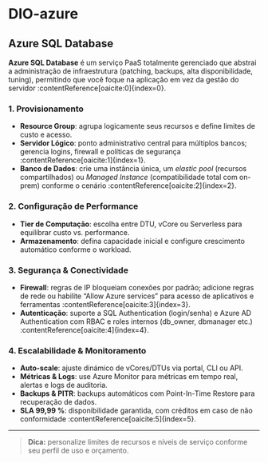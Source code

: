 # DIO-azure

## Azure SQL Database

**Azure SQL Database** é um serviço PaaS totalmente gerenciado que abstrai a administração de infraestrutura (patching, backups, alta disponibilidade, tuning), permitindo que você foque na aplicação em vez da gestão do servidor :contentReference[oaicite:0]{index=0}.

### 1. Provisionamento
- **Resource Group**: agrupa logicamente seus recursos e define limites de custo e acesso.  
- **Servidor Lógico**: ponto administrativo central para múltiplos bancos; gerencia logins, firewall e políticas de segurança :contentReference[oaicite:1]{index=1}.  
- **Banco de Dados**: crie uma instância única, um *elastic pool* (recursos compartilhados) ou *Managed Instance* (compatibilidade total com on-prem) conforme o cenário :contentReference[oaicite:2]{index=2}.

### 2. Configuração de Performance
- **Tier de Computação**: escolha entre DTU, vCore ou Serverless para equilibrar custo vs. performance.  
- **Armazenamento**: defina capacidade inicial e configure crescimento automático conforme o workload.

### 3. Segurança & Conectividade
- **Firewall**: regras de IP bloqueiam conexões por padrão; adicione regras de rede ou habilite “Allow Azure services” para acesso de aplicativos e ferramentas :contentReference[oaicite:3]{index=3}.  
- **Autenticação**: suporte a SQL Authentication (login/senha) e Azure AD Authentication com RBAC e roles internos (db_owner, dbmanager etc.) :contentReference[oaicite:4]{index=4}.

### 4. Escalabilidade & Monitoramento
- **Auto-scale**: ajuste dinámico de vCores/DTUs via portal, CLI ou API.  
- **Métricas & Logs**: use Azure Monitor para métricas em tempo real, alertas e logs de auditoria.  
- **Backups & PITR**: backups automáticos com Point-In-Time Restore para recuperação de dados.  
- **SLA 99,99 %**: disponibilidade garantida, com créditos em caso de não conformidade :contentReference[oaicite:5]{index=5}.

---
> **Dica:** personalize limites de recursos e níveis de serviço conforme seu perfil de uso e orçamento.
